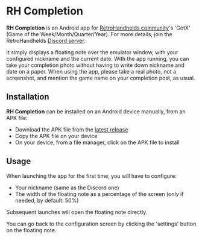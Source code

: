 # RH Completion

**RH Completion** is an Android app for [RetroHandhelds community](https://retrohandhelds.gg/)'s 'GotX' (Game of the Week/Month/Quarter/Year). For more details, join the RetroHandhelds [Discord server](https://retrohandhelds.link/Discord).

It simply displays a floating note over the emulator window, with your configured nickname and the current date. With the app running, you can take your completion photo without having to write down nickname and date on a paper.
When using the app, please take a real photo, not a screenshot, and mention the game name on your completion post, as usual.

## Installation

**RH Completion** can be installed on an Android device manually, from an APK file:

- Download the APK file from the [latest release](https://github.com/Tardigrade-nx/RHCompletion/releases)
- Copy the APK file on your device
- On your device, from a file manager, click on the APK file to install

## Usage

When launching the app for the first time, you will have to configure:
- Your nickname (same as the Discord one)
- The width of the floating note as a percentage of the screen (only if needed, by default: 50%)

Subsequent launches will open the floating note directly.

You can go back to the configuration screen by clicking the 'settings' button on the floating note.
